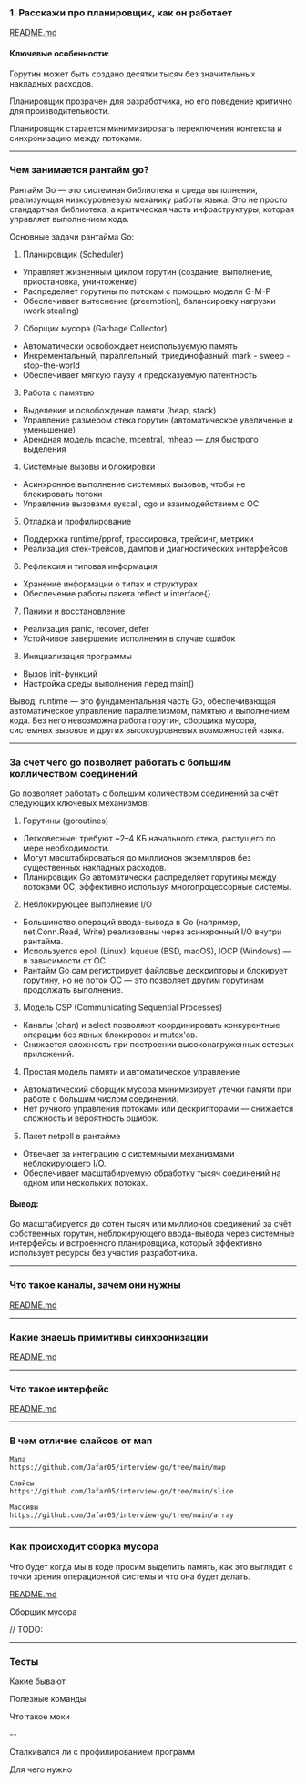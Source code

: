 ### 1. Расскажи про планировщик, как он работает
[README.md](../go%20runtime%20scheduler/README.md)



#### Ключевые особенности:
Горутин может быть создано десятки тысяч без значительных накладных расходов.

Планировщик прозрачен для разработчика, но его поведение критично для производительности.

Планировщик старается минимизировать переключения контекста и синхронизацию между потоками.

--- 
### Чем занимается рантайм go?
Рантайм Go — это системная библиотека и среда выполнения, реализующая низкоуровневую механику работы языка. Это не просто стандартная библиотека, а критическая часть инфраструктуры, которая управляет выполнением кода.

Основные задачи рантайма Go:
1. Планировщик (Scheduler)
- Управляет жизненным циклом горутин (создание, выполнение, приостановка, уничтожение)
- Распределяет горутины по потокам с помощью модели G-M-P
- Обеспечивает вытеснение (preemption), балансировку нагрузки (work stealing)

2. Сборщик мусора (Garbage Collector)
- Автоматически освобождает неиспользуемую память
- Инкрементальный, параллельный, триединофазный: mark - sweep - stop-the-world
- Обеспечивает мягкую паузу и предсказуемую латентность

3. Работа с памятью
- Выделение и освобождение памяти (heap, stack)
- Управление размером стека горутин (автоматическое увеличение и уменьшение)
- Арендная модель mcache, mcentral, mheap — для быстрого выделения

4. Системные вызовы и блокировки
- Асинхронное выполнение системных вызовов, чтобы не блокировать потоки
- Управление вызовами syscall, cgo и взаимодействием с ОС

5. Отладка и профилирование
- Поддержка runtime/pprof, трассировка, трейсинг, метрики
- Реализация стек-трейсов, дампов и диагностических интерфейсов

6. Рефлексия и типовая информация
- Хранение информации о типах и структурах
- Обеспечение работы пакета reflect и interface{}

7. Паники и восстановление
- Реализация panic, recover, defer
- Устойчивое завершение исполнения в случае ошибок

8. Инициализация программы
- Вызов init-функций
- Настройка среды выполнения перед main()

Вывод:
runtime — это фундаментальная часть Go, обеспечивающая автоматическое управление параллелизмом, памятью и выполнением кода. Без него невозможна работа горутин, сборщика мусора, системных вызовов и других высокоуровневых возможностей языка.

---
### За счет чего go позволяет работать с большим колличеством соединений
Go позволяет работать с большим количеством соединений за счёт следующих ключевых механизмов:

1. Горутины (goroutines)
- Легковесные: требуют ~2–4 КБ начального стека, растущего по мере необходимости.
- Могут масштабироваться до миллионов экземпляров без существенных накладных расходов.
- Планировщик Go автоматически распределяет горутины между потоками ОС, эффективно используя многопроцессорные системы.

2. Неблокирующее выполнение I/O
- Большинство операций ввода-вывода в Go (например, net.Conn.Read, Write) реализованы через асинхронный I/O внутри рантайма.
- Используется epoll (Linux), kqueue (BSD, macOS), IOCP (Windows) — в зависимости от ОС.
- Рантайм Go сам регистрирует файловые дескрипторы и блокирует горутину, но не поток ОС — это позволяет другим горутинам продолжать выполнение.

3. Модель CSP (Communicating Sequential Processes)
- Каналы (chan) и select позволяют координировать конкурентные операции без явных блокировок и mutex'ов.
- Снижается сложность при построении высоконагруженных сетевых приложений.

4. Простая модель памяти и автоматическое управление
- Автоматический сборщик мусора минимизирует утечки памяти при работе с большим числом соединений.
- Нет ручного управления потоками или дескрипторами — снижается сложность и вероятность ошибок.

5. Пакет netpoll в рантайме
- Отвечает за интеграцию с системными механизмами неблокирующего I/O.
- Обеспечивает масштабируемую обработку тысяч соединений на одном или нескольких потоках.
#### Вывод:
Go масштабируется до сотен тысяч или миллионов соединений за счёт собственных горутин, неблокирующего ввода-вывода через системные интерфейсы и встроенного планировщика, который эффективно использует ресурсы без участия разработчика.

---
### Что такое каналы, зачем они нужны
[README.md](../channel/README.md)

---
### Какие знаешь примитивы синхронизации
[README.md](../sync%20go/README.md)

---
### Что такое интерфейс
[README.md](../interface/README.md)

---
### В чем отличие слайсов от мап
    Мапа
    https://github.com/Jafar05/interview-go/tree/main/map

    Слайсы
    https://github.com/Jafar05/interview-go/tree/main/slice

    Массивы 
    https://github.com/Jafar05/interview-go/tree/main/array

---
### Как происходит сборка мусора
Что будет когда мы в коде просим выделить память, как это выглядит с точки зрения операционной системы и что она будет делать.

[README.md](https://github.com/Jafar05/interview-go/blob/main/common/README.md#что-будет-когда-мы-в-коде-просим-выделить-память-как-это-выглядит-с-точки-зрения-операционной-системы-и-что-она-будет-делать)

    
Сборщик мусора

// TODO: 

---
### Тесты
Какие бывают

Полезные команды

Что такое моки

--

Сталкивался ли с профилированием программ 

Для чего нужно